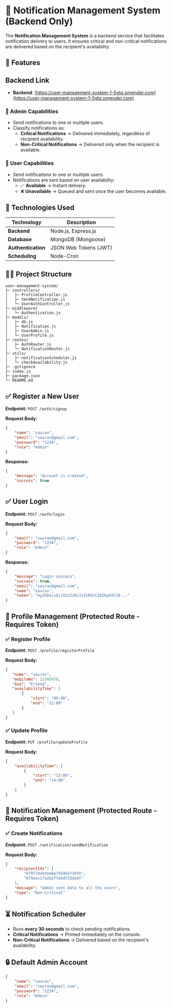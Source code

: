 # 📢 Notification Management System (Backend Only)

The **Notification Management System** is a backend service that facilitates notification delivery to users. It ensures critical and non-critical notifications are delivered based on the recipient's availability.

## 🚀 Features

## Backend Link

- **Backend**: [https://user-management-system-1-5gtq.onrender.com](https://user-management-system-1-5gtq.onrender.com)


### 🔹 Admin Capabilities

- Send notifications to one or multiple users.
- Classify notifications as:
  - **Critical Notifications** → Delivered immediately, regardless of recipient availability.
  - **Non-Critical Notifications** → Delivered only when the recipient is available.

### 🔹 User Capabilities

- Send notifications to one or multiple users.
- Notifications are sent based on user availability:
  - ✅ **Available** → Instant delivery.
  - ❌ **Unavailable** → Queued and sent once the user becomes available.

## 🤔 Technologies Used

| Technology         | Description           |
| ------------------ | --------------------- |
| **Backend**        | Node.js, Express.js   |
| **Database**       | MongoDB (Mongoose)    |
| **Authentication** | JSON Web Tokens (JWT) |
| **Scheduling**     | Node-Cron             |

## 💂‍♂️ Project Structure

```plaintext
user-management-system/
├─ controllers/
│   ├─ ProfileController.js
│   ├─ SendNotification.js
│   └─ UserAuthController.js
├─ middleware/
│   └─ Authentication.js
├─ models/
│   ├─ db.js
│   ├─ Notification.js
│   ├─ UserAdmin.js
│   └─ UserProfile.js
├─ routes/
│   ├─ AuthRouter.js
│   └─ NotificationRouter.js
├─ utils/
│   ├─ notificationScheduler.js
│   └─ checkAvailability.js
├─ .gitignore
├─ index.js
├─ package.json
└─ README.md
```

## ✅ Register a New User

**Endpoint:** `POST /auth/signup`

**Request Body:**

```json
{
    "name": "saurav",
    "email": "saurav@gmail.com",
    "password": "1234",
    "role": "Admin"
}
```

**Response:**

```json
{
    "message": "Account is created",
    "success": true
}
```

## ✅ User Login

**Endpoint:** `POST /auth/login`

**Request Body:**

```json
{
    "email": "saurav@gmail.com",
    "password": "1234",
    "role": "Admin"
}
```

**Response:**

```json
{
    "message": "Login success",
    "success": true,
    "email": "saurav@gmail.com",
    "name": "saurav",
    "token": "eyJhbGciOiJIUzI1NiIsInR5cCI6IkpXVCJ9..."
}
```

## 🔧 Profile Management (Protected Route - Requires Token)

### ✅ Register Profile

**Endpoint:** `POST /profile/registerProfile`

**Request Body:**

```json
{
   "name": "saurav",
   "mobileNo": 12345670,
   "bio": "Friend",
   "availabilityTime": [
       {
           "start": "09:00",
           "end": "12:00"
       }
   ]
}
```

### ✅ Update Profile

**Endpoint:** `PUT /profile/updateProfile`

**Request Body:**

```json
{
    "availabilityTime": [
        {
            "start": "13:00",
            "end": "14:00"
        }
    ]
}
```

## 📢 Notification Management (Protected Route - Requires Token)

### ✅ Create Notifications

**Endpoint:** `POST /notification/sendNotification`

**Request Body:**

```json
{
    "recipientIds": [  
        "679f7de93eeba7d3d64726f6",
        "679eac17a2b2f7d4df33de6f"
    ],
    "message": "Admin sent data to all the users",
    "type": "Non-Critical"
}
```

## ⏳ Notification Scheduler

- Runs **every 30 seconds** to check pending notifications.
- **Critical Notifications** → Printed immediately on the console.
- **Non-Critical Notifications** → Delivered based on the recipient's availability.

## 🔒 Default Admin Account

```json
{
    "name": "saurav",
    "email": "saurav@gmail.com",
    "password": "1234",
    "role": "Admin"
}
```

